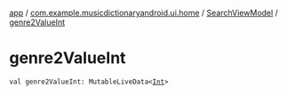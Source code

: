 [app](../../index.md) / [com.example.musicdictionaryandroid.ui.home](../index.md) / [SearchViewModel](index.md) / [genre2ValueInt](./genre2-value-int.md)

# genre2ValueInt

`val genre2ValueInt: MutableLiveData<`[`Int`](https://kotlinlang.org/api/latest/jvm/stdlib/kotlin/-int/index.html)`>`